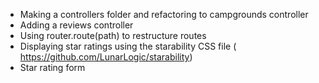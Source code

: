 
- Making a controllers folder and refactoring to campgrounds controller 
- Adding a reviews controller
- Using router.route(path) to restructure routes
- Displaying star ratings using the starability CSS file (
https://github.com/LunarLogic/starability)
- Star rating form